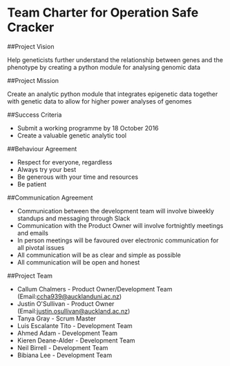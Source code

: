 # Team Charter for Operation Safe Cracker

##Project Vision

Help geneticists further understand the relationship between genes and the phenotype by creating a python module 
for analysing genomic data

##Project Mission

Create an analytic python module that integrates epigenetic data together with genetic data to allow for higher power analyses
of genomes

##Success Criteria

- Submit a working programme by 18 October 2016
- Create a valuable genetic analytic tool

##Behaviour Agreement

- Respect for everyone, regardless
- Always try your best
- Be generous with your time and resources
- Be patient


##Communication Agreement

- Communication between the development team will involve biweekly standups and messaging through Slack
- Communication with the Product Owner will involve fortnightly meetings and emails
- In person meetings will be favoured over electronic communication for all pivotal issues
- All communication will be as clear and simple as possible
- All communication will be open and honest

##Project Team

- Callum Chalmers - Product Owner/Development Team (Email:ccha939@aucklanduni.ac.nz)
- Justin O'Sullivan - Product Owner (Email:justin.osullivan@auckland.ac.nz)
- Tanya Gray - Scrum Master
- Luis Escalante Tito - Development Team
- Ahmed Adam - Development Team
- Kieren Deane-Alder - Development Team
- Neil Birrell - Development Team
- Bibiana Lee - Development Team
